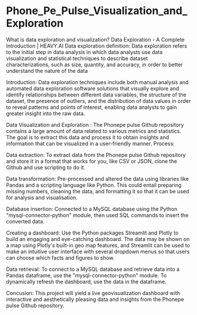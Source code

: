 # Phone_Pe_Pulse_Visualization_and_Exploration
What is data exploration and visualization?
Data Exploration - A Complete Introduction | HEAVY.AI
Data exploration definition: Data exploration refers to the initial step in data analysis in which data analysts use data visualization and statistical techniques to describe dataset characterizations, such as size, quantity, and accuracy, in order to better understand the nature of the data

Introduction:
Data exploration techniques include both manual analysis and automated data exploration software solutions that visually explore and identify relationships between different data variables, the structure of the dataset, the presence of outliers, and the distribution of data values in order to reveal patterns and points of interest, enabling data analysts to gain greater insight into the raw data.

Data Visualization and Exploration :
The Phonepe pulse Github repository contains a large amount of data related to various metrics and statistics. The goal is to extract this data and process it to obtain insights and information that can be visualized in a user-friendly manner. Process:

Data extraction: To extract data from the Phonepe pulse Github repository and store it in a format that works for you, like CSV or JSON, clone the Github and use scripting to do it.

Data transformation: Pre-processed and altered the data using libraries like Pandas and a scripting language like Python. This could entail preparing missing numbers, cleaning the data, and formatting it so that it can be used for analysis and visualisation.

Database insertion: Connected to a MySQL database using the Python "mysql-connector-python" module, then used SQL commands to insert the converted data.

Creating a dashboard: Use the Python packages Streamlit and Plotly to build an engaging and eye-catching dashboard. The data may be shown on a map using Plotly's built-in geo map features, and Streamlit can be used to make an intuitive user interface with several dropdown menus so that users can choose which facts and figures to show.

Data retrieval: To connect to a MySQL database and retrieve data into a Pandas dataframe, use the "mysql-connector-python" module. To dynamically refresh the dashboard, use the data in the dataframe.

Concusion: This project will yield a live geovisualization dashboard with interactive and aesthetically pleasing data and insights from the Phonepe pulse Github repository.
